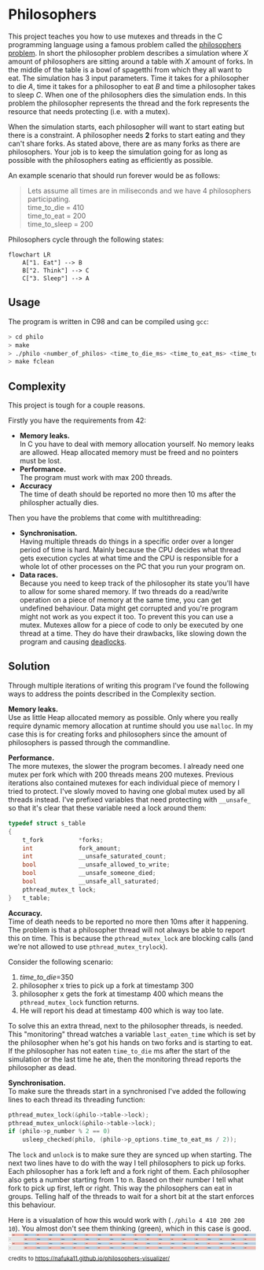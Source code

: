 # Philosophers

This project teaches you how to use mutexes and threads in the C programming language using a famous problem called the [philosophers problem](https://en.wikipedia.org/wiki/Dining_philosophers_problem). In short the philosopher problem describes a simulation where *X* amount of philosophers are sitting around a table with *X* amount of forks. In the middle of the table is a bowl of spagetthi from which they all want to eat. The simulation has 3 input parameters. Time it takes for a philosopher to die *A*, time it takes for a philosopher to eat *B* and time a philosopher takes to sleep *C*. When one of the philosophers dies the simulation ends. In this problem the philosopher represents the thread and the fork represents the resource that needs protecting (i.e. with a mutex).

When the simulation starts, each philosopher will want to start eating but there is a constraint. A philosopher needs **2** forks to start eating and they can't share forks. As stated above, there are as many forks as there are philosophers. Your job is to keep the simulation going for as long as possible with the philosophers eating as efficiently as possible.

An example scenario that should run forever would be as follows:
> Lets assume all times are in miliseconds and we have 4 philosophers participating.  
> time_to_die = 410  
> time_to_eat = 200  
> time_to_sleep = 200  

Philosophers cycle through the following states:
```mermaid
flowchart LR
	A["1. Eat"] --> B
	B["2. Think"] --> C
	C["3. Sleep"] --> A
```

## Usage
The program is written in C98 and can be compiled using `gcc`:
```bash
> cd philo
> make
> ./philo <number_of_philos> <time_to_die_ms> <time_to_eat_ms> <time_to_sleep_ms> <OPTIONAL:max_number_of_times_philo_has_to_eat>
> make fclean
```

## Complexity
This project is tough for a couple reasons.

Firstly you have the requirements from 42:
* **Memory leaks.**  
In C you have to deal with memory allocation yourself. No memory leaks are allowed. Heap allocated memory must be freed and no pointers must be lost.
* **Performance.**  
The program must work with max 200 threads.
* **Accuracy**  
The time of death should be reported no more then 10 ms after the philospher actually dies. 

Then you have the problems that come with multithreading:
* **Synchronisation.**  
Having multiple threads do things in a specific order over a longer period of time is hard. Mainly because the CPU decides what thread gets execution cycles at what time and the CPU is responsible for a whole lot of other processes on the PC that you run your program on.
* **Data races.**  
Because you need to keep track of the philosopher its state you'll have to allow for some shared memory. If two threads do a read/write operation on a piece of memory at the same time, you can get undefined behaviour. Data might get corrupted and you're program might not work as you expect it too. To prevent this you can use a mutex. Mutexes allow for a piece of code to only be executed by one thread at a time. They do have their drawbacks, like slowing down the program and causing [deadlocks](https://en.wikipedia.org/wiki/Deadlock).

## Solution
Through multiple iterations of writing this program I've found the following ways to address the points described in the Complexity section.

**Memory leaks.**  
Use as little Heap allocated memory as possible. Only where you really require dynamic memory allocation at runtime should you use `malloc`. In my case this is for creating forks and philosophers since the amount of philosophers is passed through the commandline.

**Performance.**  
The more mutexes, the slower the program becomes. I already need one mutex per fork which with 200 threads means 200 mutexes. Previous iterations also contained mutexes for each individual piece of memory I tried to protect. I've slowly moved to having one global mutex used by all threads instead. I've prefixed variables that need protecting with `__unsafe_` so that it's clear that these variable need a lock around them:
```c
typedef struct s_table
{
	t_fork			*forks;
	int				fork_amount;
	int				__unsafe_saturated_count;
	bool			__unsafe_allowed_to_write;
	bool			__unsafe_someone_died;
	bool			__unsafe_all_saturated;
	pthread_mutex_t	lock;
}	t_table;
```

**Accuracy.**  
Time of death needs to be reported no more then 10ms after it happening. The problem is that a philosopher thread will not always be able to report this on time. This is because the `pthread_mutex_lock` are blocking calls (and we're not allowed to use `pthread_mutex_trylock`).

Consider the following scenario:
1. *time_to_die*=350
2. philosopher x tries to pick up a fork at timestamp 300
3. philosopher x gets the fork at timestamp 400 which means the `pthread_mutex_lock` function returns.
4. He will report his dead at timestamp 400 which is way too late.

To solve this an extra thread, next to the philosopher threads, is needed. This "monitoring" thread watches a variable `last_eaten_time` which is set by the philosopher when he's got his hands on two forks and is starting to eat. If the philosopher has not eaten `time_to_die` ms after the start of the simulation or the last time he ate, then the monitoring thread reports the philosopher as dead.

**Synchronisation.**  
To make sure the threads start in a synchronised I've added the following lines to each thread its threading function:
```c
pthread_mutex_lock(&philo->table->lock);
pthread_mutex_unlock(&philo->table->lock);
if (philo->p_number % 2 == 0)
    usleep_checked(philo, (philo->p_options.time_to_eat_ms / 2));
```
The `lock` and `unlock` is to make sure they are synced up when starting. The next two lines have to do with the way I tell philosophers to pick up forks. Each philosopher has a fork left and a fork right of them. Each philosopher also gets a number starting from 1 to n. Based on their number I tell what fork to pick up first, left or right. This way the philosophers can eat in groups. Telling half of the threads to wait for a short bit at the start enforces this behaviour.

Here is a visualation of how this would work with (`./philo 4 410 200 200 10`). You almost don't see them thinking (green), which in this case is good.
![](static/visual.png)
<sub>credits to https://nafuka11.github.io/philosophers-visualizer/</sub>

